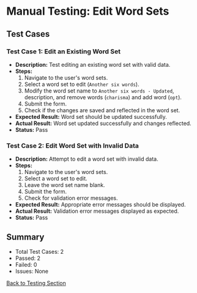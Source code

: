 # Manual Testing: Edit Word Sets

## Test Cases

### Test Case 1: Edit an Existing Word Set
- **Description:** Test editing an existing word set with valid data.
- **Steps:**
  1. Navigate to the user's word sets.
  2. Select a word set to edit (`Another six words`).
  3. Modify the word set name to `Another six words - Updated`, description, and remove words (`charisma`) and add word  (`opt`).
  4. Submit the form.
  5. Check if the changes are saved and reflected in the word set.
- **Expected Result:** Word set should be updated successfully.
- **Actual Result:** Word set updated successfully and changes reflected.
- **Status:** Pass

### Test Case 2: Edit Word Set with Invalid Data
- **Description:** Attempt to edit a word set with invalid data.
- **Steps:**
  1. Navigate to the user's word sets.
  2. Select a word set to edit.
  3. Leave the word set name blank.
  4. Submit the form.
  5. Check for validation error messages.
- **Expected Result:** Appropriate error messages should be displayed.
- **Actual Result:** Validation error messages displayed as expected.
- **Status:** Pass

## Summary
- Total Test Cases: 2
- Passed: 2
- Failed: 0
- Issues: None

[Back to Testing Section](/Readme.md#manual-testing)
